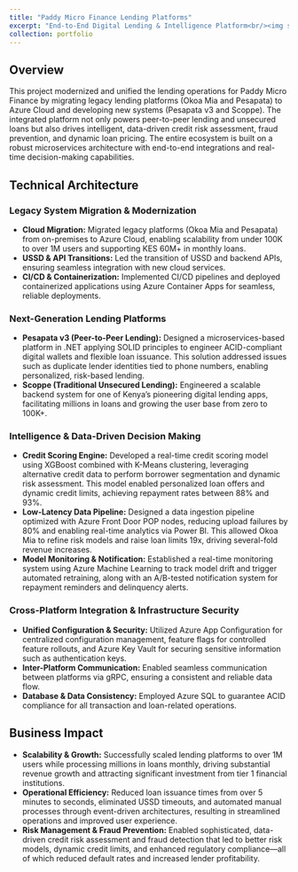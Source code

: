 ```yaml
---
title: "Paddy Micro Finance Lending Platforms"
excerpt: "End-to-End Digital Lending & Intelligence Platform<br/><img src='/images/pesapata.png'><img src='/images/scoppe.png'><img src='/images/okoamia.jpg'>"
collection: portfolio
---
```


## Overview

This project modernized and unified the lending operations for Paddy Micro Finance by migrating legacy lending platforms (Okoa Mia and Pesapata) to Azure Cloud and developing new systems (Pesapata v3 and Scoppe). The integrated platform not only powers peer-to-peer lending and unsecured loans but also drives intelligent, data-driven credit risk assessment, fraud prevention, and dynamic loan pricing. The entire ecosystem is built on a robust microservices architecture with end-to-end integrations and real-time decision-making capabilities.

## Technical Architecture

### Legacy System Migration & Modernization

- **Cloud Migration:**
  Migrated legacy platforms (Okoa Mia and Pesapata) from on-premises to Azure Cloud, enabling scalability from under 100K to over 1M users and supporting KES 60M+ in monthly loans.
- **USSD & API Transitions:**
  Led the transition of USSD and backend APIs, ensuring seamless integration with new cloud services.
- **CI/CD & Containerization:**
  Implemented CI/CD pipelines and deployed containerized applications using Azure Container Apps for seamless, reliable deployments.

### Next-Generation Lending Platforms

- **Pesapata v3 (Peer-to-Peer Lending):**
  Designed a microservices-based platform in .NET applying SOLID principles to engineer ACID-compliant digital wallets and flexible loan issuance. This solution addressed issues such as duplicate lender identities tied to phone numbers, enabling personalized, risk-based lending.
- **Scoppe (Traditional Unsecured Lending):**
  Engineered a scalable backend system for one of Kenya’s pioneering digital lending apps, facilitating millions in loans and growing the user base from zero to 100K+.

### Intelligence & Data-Driven Decision Making

- **Credit Scoring Engine:**
  Developed a real-time credit scoring model using XGBoost combined with K-Means clustering, leveraging alternative credit data to perform borrower segmentation and dynamic risk assessment. This model enabled personalized loan offers and dynamic credit limits, achieving repayment rates between 88% and 93%.
- **Low-Latency Data Pipeline:**
  Designed a data ingestion pipeline optimized with Azure Front Door POP nodes, reducing upload failures by 80% and enabling real-time analytics via Power BI. This allowed Okoa Mia to refine risk models and raise loan limits 19x, driving several-fold revenue increases.
- **Model Monitoring & Notification:**
  Established a real-time monitoring system using Azure Machine Learning to track model drift and trigger automated retraining, along with an A/B-tested notification system for repayment reminders and delinquency alerts.

### Cross-Platform Integration & Infrastructure Security

- **Unified Configuration & Security:**
  Utilized Azure App Configuration for centralized configuration management, feature flags for controlled feature rollouts, and Azure Key Vault for securing sensitive information such as authentication keys.
- **Inter-Platform Communication:**
  Enabled seamless communication between platforms via gRPC, ensuring a consistent and reliable data flow.
- **Database & Data Consistency:**
  Employed Azure SQL to guarantee ACID compliance for all transaction and loan-related operations.

## Business Impact

- **Scalability & Growth:**
  Successfully scaled lending platforms to over 1M users while processing millions in loans monthly, driving substantial revenue growth and attracting significant investment from tier 1 financial institutions.
- **Operational Efficiency:**
  Reduced loan issuance times from over 5 minutes to seconds, eliminated USSD timeouts, and automated manual processes through event-driven architectures, resulting in streamlined operations and improved user experience.
- **Risk Management & Fraud Prevention:**
  Enabled sophisticated, data-driven credit risk assessment and fraud detection that led to better risk models, dynamic credit limits, and enhanced regulatory compliance—all of which reduced default rates and increased lender profitability.

